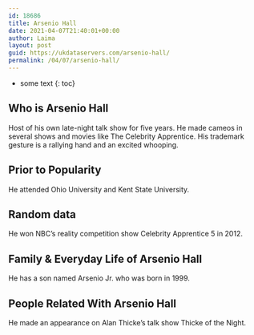 ```yaml
---
id: 18686
title: Arsenio Hall
date: 2021-04-07T21:40:01+00:00
author: Laima
layout: post
guid: https://ukdataservers.com/arsenio-hall/
permalink: /04/07/arsenio-hall/
---
```


* some text
{: toc}


## Who is Arsenio Hall
                  
                  
                  
Host of his own late-night talk show for five years. He made cameos in several shows and movies like The Celebrity Apprentice. His trademark gesture is a rallying hand and an excited whooping.
                  
              
            
              
            
                
                
                
## Prior to Popularity
                  
                  
                  
He attended Ohio University and Kent State University.
                  
              
            
              
            
                
                
                
## Random data
                  
                  
                  
He won NBC&#8217;s reality competition show Celebrity Apprentice 5 in 2012.
                  
              
            
              
            
                
                
                
## Family & Everyday Life of Arsenio Hall
                  
                  
                  
He has a son named Arsenio Jr. who was born in 1999.
                  
              
            
              
            
                
                
                
## People Related With Arsenio Hall
                  
                  
                  
He made an appearance on Alan Thicke&#8217;s talk show Thicke of the Night.
                  
              
            
              
            
                
              
            
              
              
            
            
              
            
          
          
          